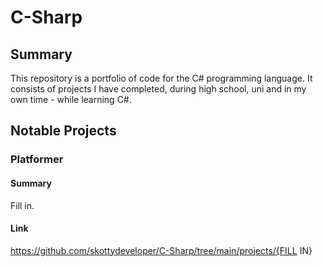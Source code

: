 # C-Sharp
## Summary
This repository is a portfolio of code for the C# programming language. It consists of projects I have completed, during high school, uni and in my own time - while learning C#.

## Notable Projects
### Platformer
#### Summary
Fill in.

#### Link
https://github.com/skottydeveloper/C-Sharp/tree/main/projects/{FILL IN}
